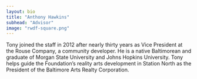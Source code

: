 ```yaml
---
layout: bio
title: "Anthony Hawkins"
subhead: "Advisor"
image: "rwdf-square.png"
---
```


Tony joined the staff in 2012 after nearly thirty years as Vice President at the Rouse Company, a community developer. He is a native Baltimorean and graduate of Morgan State University and Johns Hopkins University. Tony helps guide the Foundation’s reality arts development in Station North as the President of the Baltimore Arts Realty Corporation.

